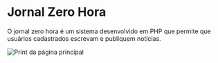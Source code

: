 # Jornal Zero Hora
O jornal zero hora é um sistema desenvolvido em PHP que permite que usuários cadastrados escrevam e publiquem notícias.

![Print da página principal](http://https://github.com/galdo0139/jornalZeroHora/blob/master/readme/Capturar.PNG)
